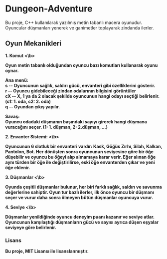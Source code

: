 # Dungeon-Adventure

Bu proje, C++ kullanılarak yazılmış metin tabanlı macera oyunudur. Oyuncular düşmanları yenerek ve ganimetler toplayarak zindanda ilerler.

## Oyun Mekanikleri

<b> 1. Komut <\b>

Oyun metin tabanlı olduğundan oyuncu bazı komutları kullanarak oyunu oynar.

Ana menü: <br>
s -- Oyuncunun sağlık, saldırı gücü, envanteri gibi özelliklerini gösterir. <br>
r -- Oyuncu gidebileceği zindan odalarının bilgisini görüntüler <br>
cX -- X, 1 ya da 2 olacak şekilde oyuncunun hangi odayı seçtiği belirlenir. (c1: 1. oda, c2: 2. oda) <br>
q -- Oyundan çıkış yapılır. <br>

Savaş: <br>
Oyuncu odadaki düşmanın başındaki sayıyı girerek hangi düşmana vuracağını seçer. (1: 1. düşman, 2: 2.düşman, ...)
 
<b> 2. Envanter Sistemi: <\b>

Oyuncunun 6 slotluk bir envanteri vardır: Kask, Göğüs Zırhı, Silah, Kalkan, Pantolon, Bot.
Her dönüşten sonra oyuncunun seviyesine göre bir öğe düşebilir ve oyuncu bu öğeyi alıp almamaya karar verir.
Eğer alınan öğe aynı türden bir öğe ile değiştirilirse, eski öğe envanterden çıkar ve yeni öğe eklenir.

<b> 3. Düşmanlar <\b>

Oyunda çeşitli düşmanlar bulunur, her biri farklı sağlık, saldırı ve savunma değerlerine sahiptir.
Oyun tur bazlı ilerler, ilk önce oyuncu bir düşmanı seçer ve vurur daha sonra ölmeyen bütün düşmanlar oyuncuya vurur.

<b> 4. Seviye <\b>

Düşmanlar yenildiğinde oyuncu deneyim puanı kazanır ve seviye atlar.
Oyuncunun karşılaştığı düşmanların gücü ve sayısı ayrıca düşen eşyalar seviyeye göre belirlenir.

### Lisans

Bu proje, MIT Lisansı ile lisanslanmıştır.